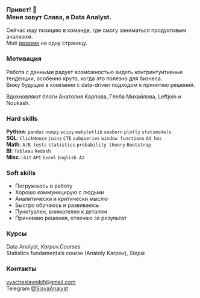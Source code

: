 <h3> Привет! 👋<br >Меня зовут Слава, я Data Analyst.</h3>  

Сейчас ищу позицию в команде, где смогу заниматься продуктовым анализом.  
Моё [резюме](https://drive.google.com/) на одну страницу.  

### Мотивация
Работа с данными радует возможностью видеть контринтуитивные тенденции, особенно круто, когда это полезно для бизнеса.  
Вижу будущее в компании с data-driven подходом к принятию решений.

Вдохновляют блоги Анатолия Карпова, Глеба Михайлова, Leftjoin и Noukash.    

### Hard skills
**Python**: `pandas` `numpy` `scipy` `matplotlib` `seaborn` `plotly` `statsmodels`  
**SQL**: `ClickHouse` `joins` `CTE` `subqueries` `window functions` `Ad hoc`   
**Math**: `A/B tests` `statistics` `probability theory` `Bootstrap`  
**BI**: `Tableau` `Redash`  
**Misc.**: `Git` `API` `Excel` `English A2`

### Soft skills
- Погружаюсь в работу
- Хорошо коммуницирую с людьми
- Аналитически и критически мыслю
- Быстро обучаюсь и развиваюсь
- Пунктуален, внимателен к деталям
- Принимаю решения, отвечаю за результат

### Курсы
Data Analyst, *Karpov.Courses*  
Statistics fundamentals course (Anatoly Karpov), *Stepik*

### Контакты
vyacheslavnikif@gmail.com   
Telegram [@SlavaAnalyst](https://t.me/SlavaAnalyst)
